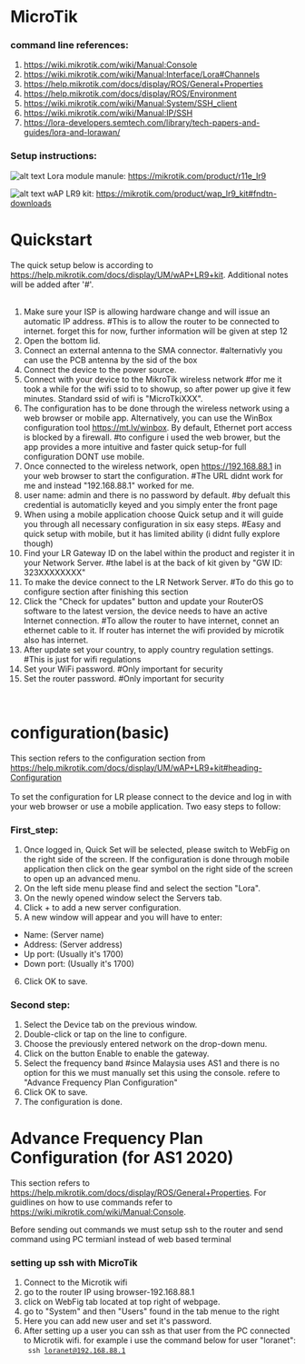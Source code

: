 # MicroTik
### command line references: <br>
1. https://wiki.mikrotik.com/wiki/Manual:Console <br>
2. https://wiki.mikrotik.com/wiki/Manual:Interface/Lora#Channels <br>
3. https://help.mikrotik.com/docs/display/ROS/General+Properties <br>
4. https://help.mikrotik.com/docs/display/ROS/Environment <br>
5. https://wiki.mikrotik.com/wiki/Manual:System/SSH_client <br>
6. https://wiki.mikrotik.com/wiki/Manual:IP/SSH <br>
7. https://lora-developers.semtech.com/library/tech-papers-and-guides/lora-and-lorawan/ <br>

### Setup instructions: <br>
![alt text](https://github.com/[username]/[reponame]/blob/[branch]/image.jpg?raw=true)
Lora module manule: https://mikrotik.com/product/r11e_lr9 <br>

![alt text](https://github.com/[username]/[reponame]/blob/[branch]/image.jpg?raw=true)
wAP LR9 kit: https://mikrotik.com/product/wap_lr9_kit#fndtn-downloads <br>


# Quickstart 
The quick setup below is according to https://help.mikrotik.com/docs/display/UM/wAP+LR9+kit. Additional notes will be added after '#'. <br> <br>

1. Make sure your ISP is allowing hardware change and will issue an automatic IP address. #This is to allow the router to be connected to internet. forget this for now, further information will be given at step 12
2. Open the bottom lid. 
3. Connect an external antenna to the SMA connector. #alternativly you can use the PCB antenna by the sid of the box
4. Connect the device to the power source. 
5. Connect with your device to the MikroTik wireless network #for me it took a while for the wifi ssid to to showup, so after power up give it few minutes. Standard ssid of wifi is "MicroTkiXXX".
6. The configuration has to be done through the wireless network using a web browser or mobile app. Alternatively, you can use the WinBox configuration tool https://mt.lv/winbox. By default, Ethernet port access is blocked by a firewall. #to configure i used the web brower, but the app provides a more intuitive and faster quick setup-for full configuration DONT use mobile.
7. Once connected to the wireless network, open https://192.168.88.1 in your web browser to start the configuration. #The URL didnt work for me and instead "192.168.88.1" worked for me.
8. user name: admin and there is no password by default. #by defualt this credential is automaticlly keyed and you simply enter the front page
9. When using a mobile application choose Quick setup and it will guide you through all necessary configuration in six easy steps. #Easy and quick setup with mobile, but it has limited ability (i didnt fully explore though)
10. Find your LR Gateway ID on the label within the product and register it in your Network Server. #the label is at the back of kit given by "GW ID: 323XXXXXXXX"
11. To make the device connect to the LR Network Server. #To do this go to configure section after finishing this section
12. Click the "Check for updates" button and update your RouterOS software to the latest version, the device needs to have an active Internet connection. #To allow the router to have internet, connet an ethernet cable to it. If router has internet the wifi provided by microtik also has internet.
13. After update set your country, to apply country regulation settings. #This is just for wifi regulations
14. Set your WiFi password. #Only important for security
15. Set the router password. #Only important for security
<br>

# configuration(basic)
This section refers to the configuration section from https://help.mikrotik.com/docs/display/UM/wAP+LR9+kit#heading-Configuration <br> <br>
To set the configuration for LR please connect to the device and log in with your web browser or use a mobile application. Two easy steps to follow:<br>

### First_step:

1. Once logged in, Quick Set will be selected, please switch to WebFig on the right side of the screen. If the configuration is done through mobile application then click on the gear symbol on the right side of the screen to open up an advanced menu.
2. On the left side menu please find and select the section "Lora".
3. On the newly opened window select the Servers tab.
4. Click + to add a new server configuration.
5. A new window will appear and you will have to enter:
* Name: (Server name)
* Address: (Server address)
* Up port: (Usually it's 1700)
* Down port: (Usually it's 1700)
6. Click OK to save.

### Second step:
1. Select the Device tab on the previous window.
2. Double-click or tap on the line to configure.
3. Choose the previously entered network on the drop-down menu.
4. Click on the button Enable to enable the gateway.
5. Select the frequency band #since Malaysia uses AS1 and there is no option for this we must manually set this using the console. refere to "Advance Frequency Plan Configuration"
6. Click OK to save.
7. The configuration is done.

# Advance Frequency Plan Configuration (for AS1 2020)
This section refers to https://help.mikrotik.com/docs/display/ROS/General+Properties. For guidlines on how to use commands refer to https://wiki.mikrotik.com/wiki/Manual:Console. <br>

Before sending out commands we must setup ssh to the router and send command using PC termianl instead of web based terminal <br>
### setting up ssh with MicroTik
1. Connect to the Microtik wifi
2. go to the router IP using browser-192.168.88.1 
3. click on WebFig tab located at top right of webpage.
4. go to "System" and then "Users" found in the tab menue to the right
5. Here you can add new user and set it's password.
6. After setting up a user you can ssh as that user from the PC connected to Microtik wifi. for example i use the command below for user "loranet":<br>
<code> ssh loranet@192.168.88.1 </code>
